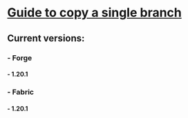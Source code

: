# [Guide to copy a single branch](https://medium.com/fuzzy-code/git-push-to-new-repo-from-existing-repos-branch-acb8bef3f7be)
## Current versions:
### - Forge
#### - 1.20.1
### - Fabric
#### - 1.20.1
